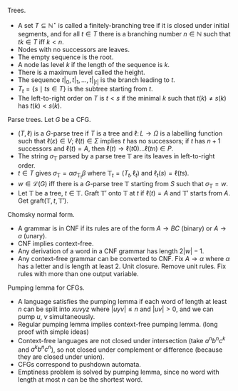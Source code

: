 Trees.
- A set $T \subseteq \mathbb N^\star$ is called a finitely-branching tree if it is closed under initial segments, and for all $t \in T$ there is a branching number $n \in \mathbb N$ such that $tk \in T$ iff $k < n$.
- Nodes with no successors are leaves.
- The empty sequence is the root.
- A node las level $k$ if the length of the sequence is $k$.
- There is a maximum level called the height.
- The sequence $t|_0, t|_1, \dots, t|_{|t|}$ is the branch leading to $t$.
- $T_t = \{s \mid ts \in T\}$ is the subtree starting from $t$.
- The left-to-right order on $T$ is $t < s$ if the minimal $k$ such that $t(k) \neq s(k)$ has $t(k) < s(k)$.

Parse trees. Let $G$ be a CFG.
- $(T, \ell)$ is a $G$-parse tree if $T$ is a tree and $\ell \colon L \to \Omega$ is a labelling function such that $\ell(\varepsilon) \in V$; $\ell(t) \in \Sigma$ implies $t$ has no successors; if $t$ has $n+1$ successors and $\ell(t) = A$, then $\ell(t) \to \ell(t0) \dots \ell(tn) \in P$.
- The string $\sigma_{\mathbb T}$ parsed by a parse tree $\mathbb T$ are its leaves in left-to-right order.
- $t \in T$ gives $\sigma_{\mathbb T} = \alpha \sigma_{\mathbb T_t} \beta$ where $\mathbb T_t = (T_t, \ell_t)$ and $\ell_t(s) = \ell(ts)$.
- $w \in \mathcal L(G)$ iff there is a $G$-parse tree $\mathbb T$ starting from $S$ such that $\sigma_{\mathbb T} = w$.
- Let $\mathbb T$ be a tree, $t \in \mathbb T$. Graft $\mathbb T'$ onto $\mathbb T$ at $t$ if $\ell(t) = A$ and $\mathbb T'$ starts from $A$. Get $\mathsf{graft}(\mathbb T, t, \mathbb T')$.

Chomsky normal form.
- A grammar is in CNF if its rules are of the form $A \to BC$ (binary) or $A \to a$ (unary).
- CNF implies context-free.
- Any derivation of a word in a CNF grammar has length $2|w|-1$.
- Any context-free grammar can be converted to CNF. Fix $A \to \alpha$ where $\alpha$ has a letter and is length at least 2. Unit closure. Remove unit rules. Fix rules with more than one output variable.

Pumping lemma for CFGs.
- A language satisfies the pumping lemma if each word of length at least $n$ can be split into $xuvyz$ where $|uyv| \leq n$ and $|uv| > 0$, and we can pump $u$, $v$ simultaneously.
- Regular pumping lemma implies context-free pumping lemma. (long proof with simple ideas)
- Context-free languages are not closed under intersection (take $a^nb^nc^k$ and $a^kb^nc^n$), so not closed under complement or difference (because they are closed under union).
- CFGs correspond to pushdown automata.
- Emptiness problem is solved by pumping lemma, since no word with length at most $n$ can be the shortest word.